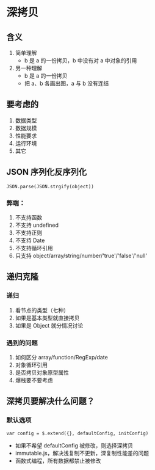 # 深拷贝
## 含义
1. 简单理解
   - b 是 a 的一份拷贝，b 中没有对 a 中对象的引用
2. 另一种理解
   - b 是 a 的一份拷贝
   - 把 a、b 各画出图，a 与 b 没有连结

## 要考虑的
1. 数据类型
2. 数据规模
3. 性能要求
4. 运行环境
5. 其它

## JSON 序列化反序列化
`JSON.parse(JSON.strgify(object))`
### 弊端：
1. 不支持函数
2. 不支持 undefined
3. 不支持正则
4. 不支持 Date
5. 不支持循环引用
6. 只支持 object/array/string/number/'true'/'false'/'null'

## 递归克隆
### 递归
1. 看节点的类型（七种）
2. 如果是基本类型就直接拷贝
3. 如果是 Object 就分情况讨论

### 遇到的问题
1. 如何区分 array/function/RegExp/date
2. 对象循环引用
3. 是否拷贝对象原型属性
4. 爆栈要不要考虑

## 深拷贝要解决什么问题？
### 默认选项
`var config = $.extend({}, defaultConfig, initConfig)`

- 如果不希望 defaultConfig 被修改，则选择深拷贝
- immutable.js，解决浅复制不更新，深复制性能差的问题
- 函数式编程，所有数据都禁止被修改